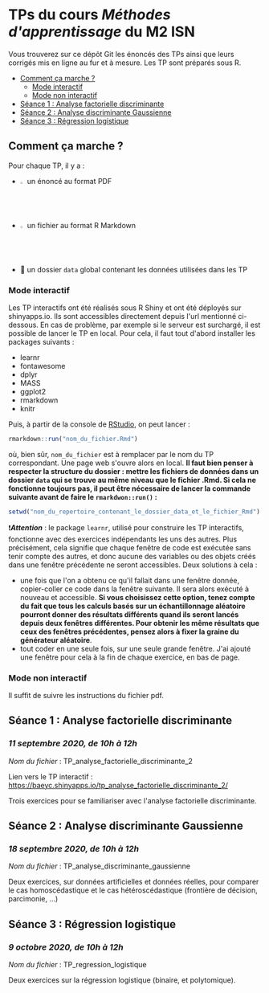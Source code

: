 # TPs du cours *Méthodes d'apprentissage* du M2 ISN

Vous trouverez sur ce dépôt Git les énoncés des TPs ainsi que leurs corrigés mis en ligne au fur et à mesure. Les TP sont préparés sous R.

  * [Comment ça marche ?](#how-to)
    + [Mode interactif](#mode-interactif)
    + [Mode non interactif](#mode-non-interactif)
  * [Séance 1 : Analyse factorielle discriminante](#tp-afd)
  * [Séance 2 : Analyse discriminante Gaussienne](#tp-adg)
  * [Séance 3 : Régression logistique](#tp-reglog)


<a name="how-to"></a>
## Comment ça marche ?
Pour chaque TP, il y a :
 - <img src="https://upload.wikimedia.org/wikipedia/commons/8/87/PDF_file_icon.svg" width=2%>  un énoncé au format PDF
 - <img src="https://upload.wikimedia.org/wikipedia/commons/4/48/Markdown-mark.svg" width=2%>  un fichier au format R Markdown
 - :open_file_folder: un dossier `data` global contenant les données utilisées dans les TP
 
 <a name="mode-interactif"></a>
### Mode interactif

Les TP interactifs ont été réalisés sous R Shiny et ont été déployés sur shinyapps.io. Ils sont accessibles directement depuis l'url mentionné ci-dessous. En cas de problème, par exemple si le serveur est surchargé, il est possible de lancer le TP en local.
Pour cela, il faut tout d'abord installer les packages suivants :
 - learnr
 - fontawesome
 - dplyr
 - MASS
 - ggplot2
 - rmarkdown
 - knitr
 
Puis, à partir de la console de [RStudio](https://rstudio.com/), on peut lancer :
```r
rmarkdown::run("nom_du_fichier.Rmd")
```
où, bien sûr, `nom_du_fichier` est à remplacer par le nom du TP correspondant. Une page web s'ouvre alors en local.
**Il faut bien penser à respecter la structure du dossier : mettre les fichiers de données dans un dossier `data` qui se trouve au même niveau que le fichier .Rmd. Si cela ne fonctionne toujours pas, il peut être nécessaire de lancer la commande suivante avant de faire le `rmarkdwon::run()` :**
```r
setwd("nom_du_repertoire_contenant_le_dossier_data_et_le_fichier_Rmd") # pour préciser où chercher les fichiers
```

:heavy_exclamation_mark:***Attention*** : le package `learnr`, utilisé pour construire les TP interactifs, fonctionne avec des exercices indépendants les uns des autres. Plus précisément, cela signifie que chaque fenêtre de code est exécutée sans tenir compte des autres, et donc aucune des variables ou des objets créés dans une fenêtre précédente ne seront accessibles. Deux solutions à cela : 
 - une fois que l'on a obtenu ce qu'il fallait dans une fenêtre donnée, copier-coller ce code dans la fenêtre suivante. Il sera alors exécuté à nouveau et accessible. **Si vous choisissez cette option, tenez compte du fait que tous les calculs basés sur un échantillonnage aléatoire pourront donner des résultats différents quand ils seront lancés depuis deux fenêtres différentes. Pour obtenir les même résultats que ceux des fenêtres précédentes, pensez alors à fixer la graine du générateur aléatoire**.
 - tout coder en une seule fois, sur une seule grande fenêtre. J'ai ajouté une fenêtre pour cela à la fin de chaque exercice, en bas de page.

 <a name="mode-non-interactif"></a>
### Mode non interactif
Il suffit de suivre les instructions du fichier pdf.


 <a name="tp-afd"></a>
## Séance 1 : Analyse factorielle discriminante
### *11 septembre 2020, de 10h à 12h*

*Nom du fichier* : TP_analyse_factorielle_discriminante_2

Lien vers le TP interactif : https://baeyc.shinyapps.io/tp_analyse_factorielle_discriminante_2/

Trois exercices pour se familiariser avec l'analyse factorielle discriminante.

 <a name="tp-adg"></a>
## Séance 2 : Analyse discriminante Gaussienne
### *18 septembre 2020, de 10h à 12h*

*Nom du fichier* : TP_analyse_discriminante_gaussienne

Deux exercices, sur données artificielles et données réelles, pour comparer le cas homoscédastique et le cas hétéroscédastique (frontière de décision, parcimonie, ...)

 <a name="tp-reglog"></a>
## Séance 3 : Régression logistique
### *9 octobre 2020, de 10h à 12h*

*Nom du fichier* : TP_regression_logistique

Deux exercices sur la régression logistique (binaire, et polytomique).
